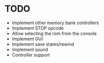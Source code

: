 # TODO

- Implement other memory bank controllers
- Implement STOP opcode
- Allow selecting the rom from the console
- Implement GUI
- Implement save states/rewind
- Implement sound
- Controller support